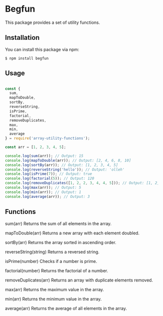 # Begfun

This package provides a set of utility functions.

## Installation
You can install this package via npm:

```console
$ npm install begfun
```

## Usage
```js

const {
  sum,
  mapToDouble,
  sortBy,
  reverseString,
  isPrime,
  factorial,
  removeDuplicates,
  max,
  min,
  average
} = require('array-utility-functions');

const arr = [1, 2, 3, 4, 5];

console.log(sum(arr)); // Output: 15
console.log(mapToDouble(arr)); // Output: [2, 4, 6, 8, 10]
console.log(sortBy(arr)); // Output: [1, 2, 3, 4, 5]
console.log(reverseString('hello')); // Output: 'olleh'
console.log(isPrime(7)); // Output: true
console.log(factorial(5)); // Output: 120
console.log(removeDuplicates([1, 2, 2, 3, 4, 4, 5])); // Output: [1, 2, 3, 4, 5]
console.log(max(arr)); // Output: 5
console.log(min(arr)); // Output: 1
console.log(average(arr)); // Output: 3

```

## Functions

sum(arr)
Returns the sum of all elements in the array.

mapToDouble(arr)
Returns a new array with each element doubled.

sortBy(arr)
Returns the array sorted in ascending order.

reverseString(string)
Returns a reversed string.

isPrime(number)
Checks if a number is prime.

factorial(number)
Returns the factorial of a number.

removeDuplicates(arr)
Returns an array with duplicate elements removed.

max(arr)
Returns the maximum value in the array.

min(arr)
Returns the minimum value in the array.

average(arr)
Returns the average of all elements in the array.